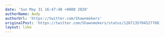 ```yaml
---
date: 'Sun May 31 16:47:48 +0000 2020'
authorName: Aᴎdy
authorUrl: 'https://twitter.com/Shawnmokers'
originalPost: 'https://twitter.com/Shawnmokers/status/1267135704527708166'
layout: like
---
```

